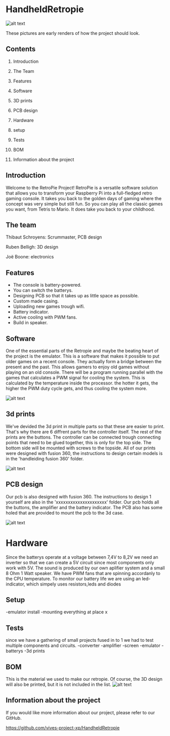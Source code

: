 # HandheldRetropie
![alt text](image-1.png)

These pictures are early renders of how the project should look.

## Contents

1. Introduction

2. The Team

3. Features

4. Software

5. 3D prints

6. PCB design

7. Hardware

8. setup

9. Tests

10. BOM

11. Information about the project


## Introduction
Welcome to the RetroPie Project! RetroPie is a versatile software solution that allows you to transform your Raspberry Pi into a full-fledged retro gaming console. It takes you back to the golden days of gaming where the concept was very simple but still fun. So you can play all the classic games you want, from Tetris to Mario. It does take you back to your childhood.

## The team

Thibaut Schroyens: Scrummaster, PCB design

Ruben Belligh: 3D design

Joë Boone: electronics

## Features
 
- The console is battery-powered.
- You can  switch the batterys.
- Designing PCB so that it takes up as little space as possible.
- Custom made casing.
- Uploading new games trough wifi.
- Battery indicator.
- Active cooling with PWM fans.
- Build in speaker.


## Software
One of the essential parts of the Retropie and maybe the beating heart of the project is the emulator. This is a software that makes it possible to put older games on a recent console. They actually form a bridge between the present and the past. This allows gamers to enjoy old games without playing on an old console. There will be a program running parallel with the games that calculates a PWM signal for cooling the system. This is calculated by the temperature inside the processor. the hotter it gets, the higher the PWM duty cycle gets, and thus cooling the system more.

![alt text](image-2.png)

## 3d prints
We've devided the 3d print in multiple parts so that these are easier to print. That's why there are 6 diffrent parts for the controller itself. The rest of the prints are the buttons. The controller can be connected trough connecting points that need to be glued together, this is only for the top side. The bottom side will be mounted with screws to the topside.
All of our prints were designed with fusion 360, the instructions to design certain models is in the 'handleiding fusion 360' folder.

![alt text](image-3.png)

## PCB design
Our pcb is also designed with fusion 360. The instructions to design 1 yourself are also in the 'xxxxxxxxxxxxxxxxxxxxx' folder. Our pcb holds all the buttons, the amplifier and the battery indicator. The PCB also has some holed that are provided to mount the pcb to the 3d case.

![alt text](image-4.png)

# Hardware
Since the batterys operate at a voltage between 7,4V to 8,2V we need an inverter so that we can create a 5V circuit since most components only work with 5V. The sound is produced by our own aplifier system and a small 8 Ohm 1 Watt speaker. We have PWM fans that are spinning accordanly to the CPU temperature. To monitor our battery life we are using an led-indicator, which simpely uses resistors,leds and diodes

## Setup
-emulator install
-mounting everything at place x


## Tests
since we have a gathering of small projects fused in to 1 we had to test multiple components and circuits.
-converter
-amplifier
-screen
-emulator
-batterys
-3d prints



## BOM
This is the material we used to make our retropie. Of course, the 3D design will also be printed, but it is not included in the list.
![alt text](image.png)

## Information about the project
If you would like more information about our project, please refer to our GitHub.

https://github.com/vives-project-xp/HandheldRetropie

